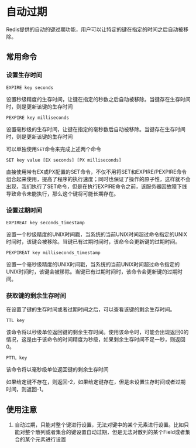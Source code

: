 # 自动过期

Redis提供的自动的键过期功能，用户可以让特定的键在指定的时间之后自动被移除。

## 常用命令

### 设置生存时间

```shell
EXPIRE key seconds
```

设置秒级精度的生存时间，让键在指定的秒数之后自动被移除。当键存在生存时间时，则是更新该键的生存时间

```shell
PEXPIRE key milliseconds
```

设置毫秒级的生存时间，让键在指定的毫秒数后自动被移除。当键存在生存时间时，则是更新该键的生存时间

可以单独使用`SET`命令来完成上述两个命令

```shell
SET key value [EX seconds] [PX milliseconds]
```

直接使用带有EX或PX配置的SET命令，不仅不用将SET和EXPIRE/PEXPIRE命令组合起来使用，提高了程序的执行速度；同时也保证了操作的原子性，这样就不会出现，我们执行了SET命令，但是在执行EXPIRE命令之前，该服务器因故障下线导致命令未能执行，那么这个键将可能长期存在。

### 设置过期时间

```shell
EXPIREAT key seconds_timestamp
```

设置一个秒级精度的UNIX时间戳，当系统的当前UNIX时间超过命令指定的UNIX时间时，该键会被移除。当键已有过期时间时，该命令会更新键的过期时间。

```shell
PEXPIREAT key milliseconds_timestamp
```

设置一个毫秒级精度的UNIX时间戳，当系统的当前UNIX时间超过命令指定的UNIX时间时，该键会被移除。当键已有过期时间时，该命令会更新键的过期时间。



### 获取键的剩余生存时间

在设置了键的生存时间或者过期时间之后，可以查看该键的剩余生存时间。

```shell
TTL key
```

该命令将以秒级单位返回键的剩余生存时间。使用该命令时，可能会出现返回0的情况，这是由于该命令的时间精度为秒级，如果剩余生存时间不足一秒，则返回0。

```shell
PTTL key
```

该命令将以毫秒级单位返回键的剩余生存时间

如果给定键不存在，则返回-2，如果给定键存在，但是未设置生存时间或者过期时间，则返回-1。



## 使用注意

1. 自动过期，只能对整个键进行设置，无法对键中的某个元素进行设置。比如只能对整个散列或者集合的键设置自动过期，但是无法对散列的某个Field或者集合的某个元素进行设置